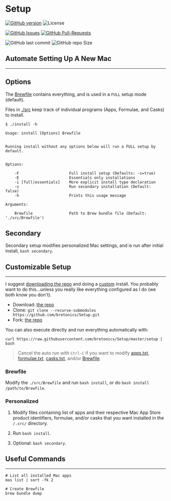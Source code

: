 # Setup
[![GitHub version](https://badge.fury.io/gh/bretonics%2Fsetup.svg)](http://badge.fury.io/gh/bretonics%2Fsetup)
![License](https://img.shields.io/github/license/bretonics/setup)

[![GitHub Issues](https://img.shields.io/github/issues/bretonics/setup)](https://GitHub.com/bretonics/setup/issues/)
[![GitHub Pull-Requests](https://img.shields.io/github/issues-pr/bretonics/setup.svg)](https://GitHub.com/bretonics/setup/pull/)

![GitHub last commit](https://img.shields.io/github/last-commit/bretonics/setup?color=lightgrey)
![GitHub repo Size](https://img.shields.io/github/repo-size/bretonics/setup?color=orange)

## Automate Setting Up A New Mac
---

Options
---
The [Brewfile](https://github.com/bretonics/Setup/tree/master/src/Brewfile) contains everything, and is used in a `FULL` setup mode (default).

Files in [./src](https://github.com/bretonics/Setup/tree/master/src) keep track of individual programs (Apps, Formulae, and Casks) to install.

```
$ ./install -h

Usage: install [Options] Brewfile


Running install without any options below will run a FULL setup by default.


Options:

    -F                      Full install setup (Defaults: -s=true)
    -E                      Essentials only installations
    -i [full|essentials]    More explicit install type declaration
    -s                      Run secondary installation (Default: false)
    -h                      Prints this usage message

Arguments:

    Brewfile                Path to Brew bundle file (Default: './src/Brewfile')
```

Secondary
---
Secondary setup modifies personalized Mac settings, and is run after initial install, `bash secondary`.


## Customizable Setup
---
I suggest [downloading the repo](https://github.com/bretonics/Setup/archive/master.zip) and doing a [custom](#Customize-Setup) install. You probably want to do this...unless you really like everything configured as I do (we both know you don't).

- Download: [the repo](https://github.com/bretonics/Setup/archive/master.zip)
- Clone: `git clone --recurse-submodules https://github.com/bretonics/Setup.git`
- Fork: [the repo](https://github.com/bretonics/Setup)

You can also execute directly and run everything automatically with:
```
curl https://raw.githubusercontent.com/bretonics/Setup/master/setup | bash
```

> Cancel the auto run with `Ctrl-C` if you want to modify [apps.txt](https://github.com/bretonics/Setup/blob/master/src/apps.txt), [formulae.txt](https://github.com/bretonics/Setup/blob/master/src/formulae.txt), [casks.txt](https://github.com/bretonics/Setup/blob/master/src/casks.txt), and/or [Brewfile](https://github.com/bretonics/Setup/blob/master/src/Brewfile).

### Brewfile
Modify the `./src/Brewfile` and run `bash install`, or do `bash install /path/to/Brewfile`.

### Personalized
1. Modify files containing list of apps and their respective Mac App Store product identifiers, formulae, and/or casks that you want installed in the `/.src/` directory.

2. Run `bash install`.

3. Optional: `bash secondary`.


## Useful Commands
---
```
# List all installed Mac apps
mas list | sort -fk 2

# Create Brewfile
brew bundle dump
```